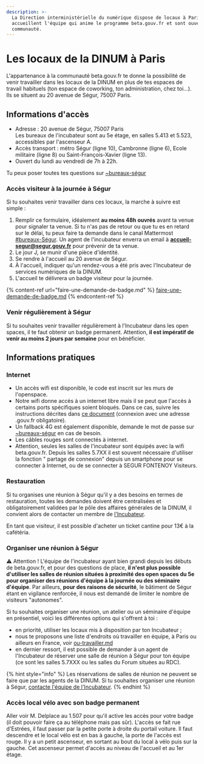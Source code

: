 ```yaml
---
description: >-
  La Direction interministérielle du numérique dispose de locaux à Paris. Ils
  accueillent l'équipe qui anime le programme beta.gouv.fr et sont ouverts à la
  communauté.
---
```


# Les locaux de la DINUM à Paris

L'appartenance à la communauté beta.gouv.fr te donne la possibilité de venir travailler dans les locaux de la DINUM en plus de tes espaces de travail habituels (ton espace de coworking, ton administration, chez toi…). Ils se situent au 20 avenue de Ségur, 75007 Paris.

## Informations d'accès

* Adresse : 20 avenue de Ségur, 75007 Paris\
  Les bureaux de l'incubateur sont au 5e étage, en salles 5.413 et  5.523, accessibles par l'ascenseur A.
* Accès transport : métro Ségur (ligne 10), Cambronne (ligne 6), Ecole militaire (ligne 8) ou Saint-François-Xavier (ligne 13).
* Ouvert du lundi au vendredi de 7h à 22h.

Tu peux poser toutes tes questions sur [\~bureaux-ségur](https://mattermost.incubateur.net/betagouv/channels/bureaux-segur)

### Accès visiteur à la journée à Ségur

Si tu souhaites venir travailler dans ces locaux, la marche à suivre est simple :

1. Remplir ce formulaire, idéalement **au moins 48h ouvrés** avant ta venue pour signaler ta venue. Si tu n'as pas de retour ou que tu es en retard sur le délai, tu peux faire ta demande dans le canal Mattermost [#bureaux-Ségur](https://mattermost.incubateur.net/betagouv/channels/bureaux-segur). Un agent de l'incubateur enverra un email à **accueil-segur@segur.gouv.fr** pour prévenir de ta venue.
2. Le jour J, se munir d'une pièce d'identité.
3. Se rendre à l'accueil au 20 avenue de Ségur.
4. À l'accueil, indiquer qu'un rendez-vous a été pris avec l'Incubateur de services numériques de la DINUM.
5. L'accueil te délivrera un badge visiteur pour la journée.

{% content-ref url="faire-une-demande-de-badge.md" %}
[faire-une-demande-de-badge.md](faire-une-demande-de-badge.md)
{% endcontent-ref %}

### Venir régulièrement à Ségur

Si tu souhaites venir travailler régulièrement à l'Incubateur dans les open spaces, il te faut obtenir un badge permanent. Attention, **il est impératif de venir au moins 2 jours par semaine** pour en bénéficier.



## Informations pratiques

### Internet

* Un accès wifi est disponible, le code est inscrit sur les murs de l'openspace.
* Notre wifi donne accès à un internet libre mais il se peut que l'accès à certains ports spécifiques soient bloqués. Dans ce cas, suivre les instructions décrites dans [ce document](https://pad.numerique.gouv.fr/-Jg0e0J5Qy6AEIeCAunjcA?both) (connexion avec une adresse .gouv.fr obligatoire).
* Un fallback 4G est également disponible, demande le mot de passe sur [\~bureaux-ségur](https://mattermost.incubateur.net/betagouv/channels/bureaux-segur) en cas de besoin.
* Les câbles rouges sont connectés à internet.
* Attention, seules les salles de l'incubateur sont équipés avec la wifi beta.gouv.fr. Depuis les salles 5.7XX il est souvent nécessaire d'utiliser la fonction " partage de connexion" depuis un smartphone pour se connecter à Internet, ou de se connecter à SEGUR FONTENOY Visiteurs.

### Restauration

Si tu organises une réunion à Ségur qu'il y a des besoins en termes de restauration, toutes les demandes doivent être centralisées et obligatoirement validées par le pôle des affaires générales de la DINUM, il convient alors de contacter un membre de [l'Incubateur](../../../vie-quotidienne-bien-etre/lieux-partages/).

En tant que visiteur, il est possible d'acheter un ticket cantine pour 13€ à la cafétéria.

### Organiser une réunion à Ségur

:warning: Attention ! L'équipe de l'incubateur ayant bien grandi depuis les débuts de beta.gouv.fr, et pour des questions de place, **il n'est plus possible d'utiliser les salles de réunion situées à proximité des open spaces du 5e pour organiser des réunions d'équipe à la journée ou des séminaire d'équipe**. Par ailleurs, **pour des raisons de sécurité**, le bâtiment de Ségur étant en vigilance renforcée, il nous est demandé de limiter le nombre de visiteurs "autonomes".

Si tu souhaites organiser une réunion, un atelier ou un séminaire d'équipe en présentiel, voici les différentes options qui s'offrent à toi :

* en priorité, utiliser les locaux mis à disposition par ton Incubateur ;
* nous te proposons une liste d'endroits où travailler en équipe, à Paris ou ailleurs en France, voir [ou-travailler.md](../../../vie-quotidienne-bien-etre/lieux-partages/ou-travailler.md "mention")
* en dernier ressort, il est possible de demander à un agent de l'Incubateur de réserver une salle de réunion à Ségur pour ton équipe (ce sont les salles 5.7XXX ou les salles du Forum situées au RDC).

{% hint style="info" %}
Les réservations de salles de réunion ne peuvent se faire que par les agents de la DINUM. Si tu souhaites organiser une réunion à Ségur, [contacte l'équipe de l'Incubateur](../../../vie-quotidienne-bien-etre/lieux-partages/).
{% endhint %}

### Accès local vélo avec son badge permanent

Aller voir M. Delplace au 1.507 pour qu'il active les accès pour votre badge (il doit pouvoir faire ça au téléphone mais pas sûr). L'accès se fait rue d'Estrées, il faut passer par la petite porte à droite du portail voiture. Il faut descendre et le local vélo est en bas à gauche, la porte de l'accès est rouge. Il y a un petit ascenseur, en sortant au bout du local à vélo puis sur la gauche. Cet ascenseur permet d'accès au niveau de l'accueil et au 1er étage.

